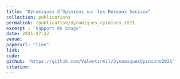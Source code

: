 ```yaml
---
title: "Dynamiques d’Opinions sur les Réseaux Sociaux"
collection: publications
permalink: /publication/dynamiques_opinions_2021
excerpt : "Rapport de Stage"
date: 2021-07-22
venue:
paperurl: "lien"
link: 
code: 
github: 'https://github.com/ValentinKil/DynamiquesOpinions2021'
citation:
---
```


